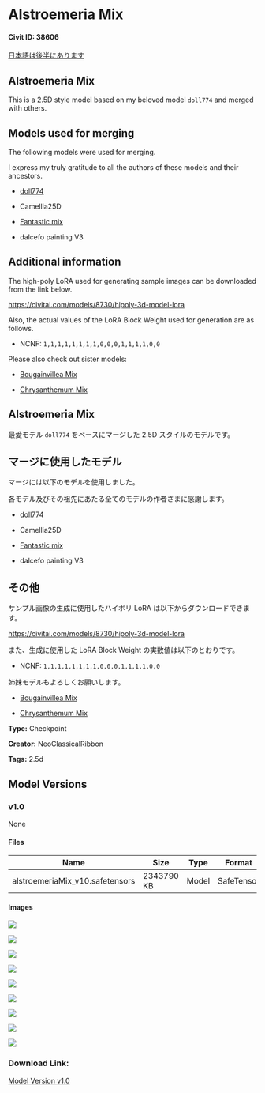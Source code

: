 # Alstroemeria Mix

#### Civit ID: 38606

<p><u>日本語は後半にあります</u></p><p></p><h2>Alstroemeria Mix</h2><p>This is a 2.5D style model based on my beloved model <code>doll774</code> and merged with others.</p><p></p><h2>Models used for merging</h2><p>The following models were used for merging.</p><p>I express my truly gratitude to all the authors of these models and their ancestors.</p><ul><li><p><a target="_blank" rel="ugc" href="https://huggingface.co/doll774/doll774/blob/main/doll774.ckpt">doll774</a></p></li><li><p>Camellia25D</p></li><li><p><a target="_blank" rel="ugc" href="https://civitai.com/models/20632/fantasticmix">Fantastic mix</a></p></li><li><p>dalcefo painting V3</p></li></ul><p></p><h2>Additional information</h2><p>The high-poly LoRA used for generating sample images can be downloaded from the link below.</p><p><a target="_blank" rel="ugc" href="https://civitai.com/models/8730/hipoly-3d-model-lora">https://civitai.com/models/8730/hipoly-3d-model-lora</a></p><p></p><p>Also, the actual values of the LoRA Block Weight used for generation are as follows.</p><ul><li><p>NCNF: <code>1,1,1,1,1,1,1,1,0,0,0,1,1,1,1,0,0</code></p></li></ul><p></p><p>Please also check out sister models:</p><ul><li><p><a target="_blank" rel="ugc" href="https://civitai.com/models/38619/bougainvillea-mix">Bougainvillea Mix</a></p></li><li><p><a target="_blank" rel="ugc" href="https://civitai.com/models/38636/chrysanthemum-mix">Chrysanthemum Mix</a></p></li></ul><p></p><p></p><p></p><h2>Alstroemeria Mix</h2><p>最愛モデル <code>doll774</code> をベースにマージした 2.5D スタイルのモデルです。</p><p></p><h2>マージに使用したモデル</h2><p>マージには以下のモデルを使用しました。</p><p>各モデル及びその祖先にあたる全てのモデルの作者さまに感謝します。</p><p></p><ul><li><p><a target="_blank" rel="ugc" href="https://huggingface.co/doll774/doll774/blob/main/doll774.ckpt">doll774</a></p></li><li><p>Camellia25D</p></li><li><p><a target="_blank" rel="ugc" href="https://civitai.com/models/20632/fantasticmix">Fantastic mix</a></p></li><li><p>dalcefo painting V3</p></li></ul><p></p><h2>その他</h2><p>サンプル画像の生成に使用したハイポリ LoRA は以下からダウンロードできます。</p><p><a target="_blank" rel="ugc" href="https://civitai.com/models/8730/hipoly-3d-model-lora">https://civitai.com/models/8730/hipoly-3d-model-lora</a></p><p></p><p>また、生成に使用した LoRA Block Weight の実数値は以下のとおりです。</p><ul><li><p>NCNF: <code>1,1,1,1,1,1,1,1,0,0,0,1,1,1,1,0,0</code></p></li></ul><p></p><p>姉妹モデルもよろしくお願いします。</p><ul><li><p><a target="_blank" rel="ugc" href="https://civitai.com/models/38619/bougainvillea-mix">Bougainvillea Mix</a></p></li><li><p><a target="_blank" rel="ugc" href="https://civitai.com/models/38636/chrysanthemum-mix">Chrysanthemum Mix</a></p></li></ul>

**Type:** Checkpoint

**Creator:** NeoClassicalRibbon

**Tags:** 2.5d

## Model Versions

### v1.0

None

#### Files

| Name | Size | Type | Format | Download Url | AutoV1 | AutoV2 | SHA256 | CRC32 | BLAKE3 |
| --- | --- | --- | --- | --- | --- | --- | --- | --- | --- |
| alstroemeriaMix_v10.safetensors | 2343790 KB | Model | SafeTensor | https://civitai.com/api/download/models/44530 | 1D40C36B | 8BE1721ACB | 8BE1721ACB11ABA7CBCA9100E171F2276B6183239B6D80D5996477D903228093 | 9F66748C | A0659F8889D7202D4F84A2E8E6D9B7620F4E62A42EE83DC92A05C66C6FCE8AC4 |

#### Images

<p><img src="https://image.civitai.com/xG1nkqKTMzGDvpLrqFT7WA/13496b32-69f8-4ce3-049f-9b5601faff00/width=450/485055.jpeg" /></p>

<p><img src="https://image.civitai.com/xG1nkqKTMzGDvpLrqFT7WA/00b85060-fcd0-4e53-8dd8-27a89adde400/width=450/485054.jpeg" /></p>

<p><img src="https://image.civitai.com/xG1nkqKTMzGDvpLrqFT7WA/d7118e0a-b1e1-4858-4d60-da3024228300/width=450/485066.jpeg" /></p>

<p><img src="https://image.civitai.com/xG1nkqKTMzGDvpLrqFT7WA/c250b927-03d5-455d-c9be-22e856f92600/width=450/485067.jpeg" /></p>

<p><img src="https://image.civitai.com/xG1nkqKTMzGDvpLrqFT7WA/f7c0b6be-319b-492e-e612-326ddfa63400/width=450/485068.jpeg" /></p>

<p><img src="https://image.civitai.com/xG1nkqKTMzGDvpLrqFT7WA/01680882-d84d-4bc6-6e57-4922f0cdac00/width=450/485069.jpeg" /></p>

<p><img src="https://image.civitai.com/xG1nkqKTMzGDvpLrqFT7WA/e67fbc0d-243b-420b-5bce-42c114875a00/width=450/485074.jpeg" /></p>

<p><img src="https://image.civitai.com/xG1nkqKTMzGDvpLrqFT7WA/ac903c73-c2a8-4a5a-b707-e1e562118400/width=450/485073.jpeg" /></p>

<p><img src="https://image.civitai.com/xG1nkqKTMzGDvpLrqFT7WA/50c6f596-4ee5-42c7-7e0e-97f2db34ff00/width=450/485072.jpeg" /></p>

### Download Link:

[Model Version v1.0](https://civitai.com/api/download/models/44530)

